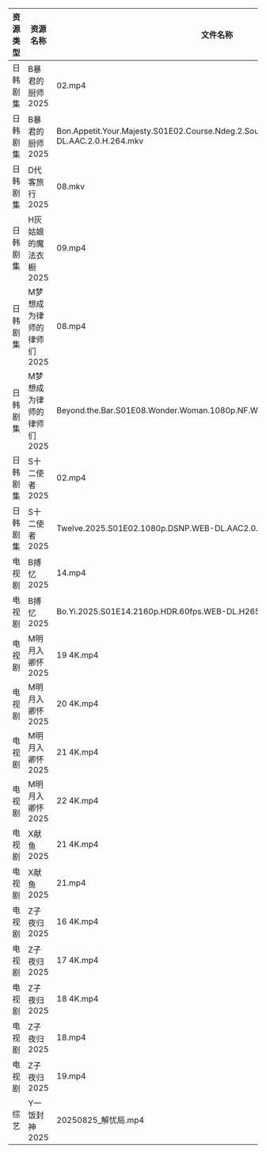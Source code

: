 | 资源类型 | 资源名称            | 文件名称                                                                                              | 分享链接                                 | 更新时间                |
| ---- | --------------- | ------------------------------------------------------------------------------------------------- | ------------------------------------ | ------------------- |
| 日韩剧集 | B暴君的厨师2025      | 02.mp4                                                                                            | https://pan.quark.cn/s/7f659879c212  | 2025-08-25 10:15:51 |
| 日韩剧集 | B暴君的厨师2025      | Bon.Appetit.Your.Majesty.S01E02.Course.Ndeg.2.Sous.Vide.Cuisine.1080p.NF.WEB-DL.AAC.2.0.H.264.mkv | https://pan.quark.cn/s/7f659879c212  | 2025-08-25 10:15:45 |
| 日韩剧集 | D代客旅行2025       | 08.mkv                                                                                            | https://pan.quark.cn/s/ffaab0f06b8d  | 2025-08-25 10:16:15 |
| 日韩剧集 | H灰姑娘的魔法衣橱2025   | 09.mp4                                                                                            | https://pan.quark.cn/s/55ce5c89fa12  | 2025-08-25 21:17:23 |
| 日韩剧集 | M梦想成为律师的律师们2025 | 08.mp4                                                                                            | https://pan.quark.cn/s/d4ecaff7fa34  | 2025-08-25 10:19:55 |
| 日韩剧集 | M梦想成为律师的律师们2025 | Beyond.the.Bar.S01E08.Wonder.Woman.1080p.NF.WEB-DL.AAC.2.0.H.264.mkv                              | https://pan.quark.cn/s/d4ecaff7fa34  | 2025-08-25 10:19:52 |
| 日韩剧集 | S十二使者2025       | 02.mp4                                                                                            | https://pan.quark.cn/s/4167cdc7d9e6  | 2025-08-25 10:23:21 |
| 日韩剧集 | S十二使者2025       | Twelve.2025.S01E02.1080p.DSNP.WEB-DL.AAC2.0.H.264.mkv                                             | https://pan.quark.cn/s/4167cdc7d9e6  | 2025-08-25 10:23:18 |
| 电视剧  | B搏忆2025         | 14.mp4                                                                                            | https://pan.quark.cn/s/4a3ccf303089  | 2025-08-25 16:15:39 |
| 电视剧  | B搏忆2025         | Bo.Yi.2025.S01E14.2160p.HDR.60fps.WEB-DL.H265.10bit.AAC.mp4                                       | https://pan.quark.cn/s/4a3ccf303089  | 2025-08-25 16:15:36 |
| 电视剧  | M明月入卿怀2025      | 19 4K.mp4                                                                                         | https://www.alipan.com/s/xHamJTAqzs9 | 2025-08-25 21:00:42 |
| 电视剧  | M明月入卿怀2025      | 20 4K.mp4                                                                                         | https://www.alipan.com/s/xHamJTAqzs9 | 2025-08-25 21:00:41 |
| 电视剧  | M明月入卿怀2025      | 21 4K.mp4                                                                                         | https://www.alipan.com/s/xHamJTAqzs9 | 2025-08-25 21:00:40 |
| 电视剧  | M明月入卿怀2025      | 22 4K.mp4                                                                                         | https://www.alipan.com/s/xHamJTAqzs9 | 2025-08-25 21:00:40 |
| 电视剧  | X献鱼2025         | 21 4K.mp4                                                                                         | https://www.alipan.com/s/RdyreAB7CLk | 2025-08-25 20:01:06 |
| 电视剧  | X献鱼2025         | 21.mp4                                                                                            | https://www.alipan.com/s/RdyreAB7CLk | 2025-08-25 20:01:05 |
| 电视剧  | Z子夜归2025        | 16 4K.mp4                                                                                         | https://www.alipan.com/s/eenSecWfvhF | 2025-08-25 00:01:23 |
| 电视剧  | Z子夜归2025        | 17 4K.mp4                                                                                         | https://www.alipan.com/s/eenSecWfvhF | 2025-08-25 00:01:23 |
| 电视剧  | Z子夜归2025        | 18 4K.mp4                                                                                         | https://www.alipan.com/s/eenSecWfvhF | 2025-08-25 21:01:20 |
| 电视剧  | Z子夜归2025        | 18.mp4                                                                                            | https://www.alipan.com/s/eenSecWfvhF | 2025-08-25 20:01:21 |
| 电视剧  | Z子夜归2025        | 19.mp4                                                                                            | https://www.alipan.com/s/eenSecWfvhF | 2025-08-25 21:01:20 |
| 综艺   | Y一饭封神2025       | 20250825_解忧局.mp4                                                                                  | https://www.alipan.com/s/w4Qpfj6YdVw | 2025-08-25 21:01:46 |
